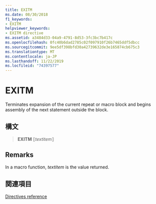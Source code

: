 ```yaml
---
title: EXITM
ms.date: 08/30/2018
f1_keywords:
- EXITM
helpviewer_keywords:
- EXITM directive
ms.assetid: a3484d33-04a9-4791-8d53-3fc3bc7b417c
ms.openlocfilehash: 0fc40b6dad2785c02f097910f26b7465ddf5dbcc
ms.sourcegitcommit: 9ee5df398bfd30a42739632de3e165874cb675c3
ms.translationtype: MT
ms.contentlocale: ja-JP
ms.lasthandoff: 11/22/2019
ms.locfileid: "74397577"
---
```

# <a name="exitm"></a>EXITM

Terminates expansion of the current repeat or macro block and begins assembly of the next statement outside the block.

## <a name="syntax"></a>構文

> **EXITM** ⟦*textitem*⟧

## <a name="remarks"></a>Remarks

In a macro function, *textitem* is the value returned.

## <a name="see-also"></a>関連項目

[Directives reference](directives-reference.md)
